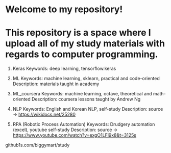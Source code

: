 # Welcome to my repository!
# This repository is a space where I upload all of my study materials with regards to computer programming.

1. Keras
Keywords: deep learning, tensorflow.keras

2. ML
Keywords: machine learning, sklearn, practical and code-oriented
Description: materials taught in academy

3. ML_coursera
Keywords: machine learning, octave, theoretical and math-oriented
Description: coursera lessons taught by Andrew Ng

4. NLP
Keywords: English and Korean NLP, self-study
Description: source -> https://wikidocs.net/25280 

5. RPA (Robotic Process Automation)
Keywords: Drudgery automation (excel), youtube self-study
Description: source -> https://www.youtube.com/watch?v=exgO1LFl9x8&t=3125s

github1s.com/biggymart/study
